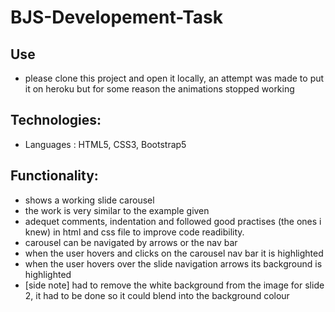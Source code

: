 # BJS-Developement-Task  

## Use
- please clone this project and open it locally, an attempt was made to put it on heroku but for some reason the animations stopped working

## Technologies:
- Languages : HTML5, CSS3, Bootstrap5

## Functionality:
- shows a working slide carousel
- the work is very similar to the example given
- adequet comments, indentation and followed good practises (the ones i knew) in html and css file to improve code readibility.
- carousel can be navigated by arrows or the nav bar
- when the user hovers and clicks on the carousel nav bar it is highlighted 
- when the user hovers over the slide navigation arrows its background is highlighted 
- [side note] had to remove the white background from the image for slide 2, it had to be done so it could blend into the background colour
